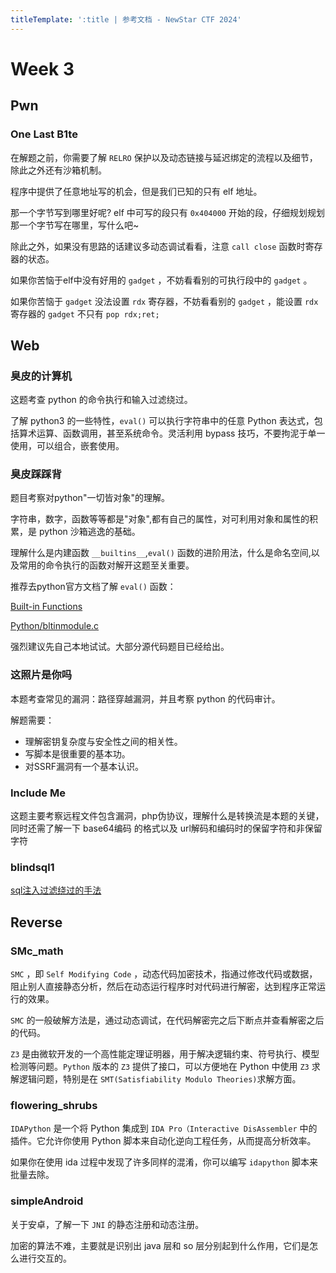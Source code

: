 ```yaml
---
titleTemplate: ':title | 参考文档 - NewStar CTF 2024'
---
```

<script setup>
import Container from '@/components/docs/Container.vue'
import Text from '@/components/docs/NonTextDetectable.vue'
</script>

# Week 3

## Pwn

### One Last B1te

<Container type='tip'>

在解题之前，你需要了解 ``RELRO`` 保护以及动态链接与延迟绑定的流程以及细节，除此之外还有沙箱机制。

</Container>

程序中提供了任意地址写的机会，但是我们已知的只有 elf 地址。

那一个字节写到哪里好呢? elf 中可写的段只有 ``0x404000`` 开始的段，仔细规划规划那一个字节写在哪里，写什么吧~

除此之外，如果没有思路的话建议多动态调试看看，注意 ``call close`` 函数时寄存器的状态。

如果你苦恼于elf中没有好用的 ``gadget`` ，不妨看看别的可执行段中的 ``gadget`` 。

如果你苦恼于 ``gadget`` 没法设置 ``rdx`` 寄存器，不妨看看别的 ``gadget`` ，能设置 ``rdx`` 寄存器的 ``gadget`` 不只有 ``pop rdx;ret;``

## Web

### 臭皮的计算机

<Container type='tip'>

这题考查 python 的命令执行和输入过滤绕过。

</Container>

了解 python3 的一些特性，``eval()`` 可以执行字符串中的任意 Python 表达式，包括算术运算、函数调用，甚至系统命令。灵活利用 bypass 技巧，不要拘泥于单一使用，可以组合，嵌套使用。

### 臭皮踩踩背

<Container type='tip'>

题目考察对python"一切皆对象"的理解。

</Container>

字符串，数字，函数等等都是"对象",都有自己的属性，对可利用对象和属性的积累，是 python 沙箱逃逸的基础。

理解什么是内建函数 ``__builtins__``,``eval()`` 函数的进阶用法，什么是命名空间,以及常用的命令执行的函数对解开这题至关重要。

推荐去python官方文档了解 ``eval()`` 函数：

[Built-in Functions](https://docs.python.org/3/library/functions.html#eval)

[Python/bltinmodule.c](https://github.com/python/cpython/blob/main/Python/bltinmodule.c#L937)

强烈建议先自己本地试试。大部分源代码题目已经给出。

### 这照片是你吗

<Container type='tip'>

本题考查常见的漏洞：路径穿越漏洞，并且考察 python 的代码审计。

</Container>

解题需要：

- 理解密钥复杂度与安全性之间的相关性。
- 写脚本是很重要的基本功。
- 对SSRF漏洞有一个基本认识。

### Include Me

这题主要考察远程文件包含漏洞，php伪协议，理解什么是转换流是本题的关键，同时还需了解一下 base64编码 的格式以及 url解码和编码时的保留字符和非保留字符

### blindsql1

[sql注入过滤绕过的手法](https://yang1k.github.io/post/sql%E6%B3%A8%E5%85%A5%E7%BB%95%E8%BF%87%E5%8E%9F%E7%90%86%E6%80%BB%E7%BB%93/)

## Reverse

### SMc_math

``SMC`` ，即 ``Self Modifying Code`` ，动态代码加密技术，指通过修改代码或数据，阻止别人直接静态分析，然后在动态运行程序时对代码进行解密，达到程序正常运行的效果。

``SMC`` 的一般破解方法是，通过动态调试，在代码解密完之后下断点并查看解密之后的代码。

``Z3`` 是由微软开发的一个高性能定理证明器，用于解决逻辑约束、符号执行、模型检测等问题。``Python`` 版本的 ``Z3`` 提供了接口，可以方便地在 Python 中使用 ``Z3`` 求解逻辑问题，特别是在 ``SMT(Satisfiability Modulo Theories)``求解方面。

### flowering_shrubs

``IDAPython`` 是一个将 Python 集成到 ``IDA Pro（Interactive DisAssembler`` 中的插件。它允许你使用 Python 脚本来自动化逆向工程任务，从而提高分析效率。

如果你在使用 ida 过程中发现了许多同样的混淆，你可以编写 ``idapython`` 脚本来批量去除。

### simpleAndroid

关于安卓，了解一下 ``JNI`` 的静态注册和动态注册。

加密的算法不难，主要就是识别出 java 层和 so 层分别起到什么作用，它们是怎么进行交互的。